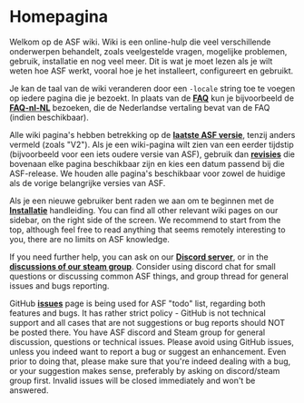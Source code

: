# Homepagina

Welkom op de ASF wiki. Wiki is een online-hulp die veel verschillende onderwerpen behandelt, zoals veelgestelde vragen, mogelijke problemen, gebruik, installatie en nog veel meer. Dit is wat je moet lezen als je wilt weten hoe ASF werkt, vooral hoe je het installeert, configureert en gebruikt.

Je kan de taal van de wiki veranderen door een `-locale` string toe te voegen op iedere pagina die je bezoekt. In plaats van de **[FAQ](https://github.com/JustArchi/ArchiSteamFarm/wiki/FAQ)** kun je bijvoorbeeld de **[FAQ-nl-NL](https://github.com/JustArchi/ArchiSteamFarm/wiki/FAQ-ru-RU)** bezoeken, die de Nederlandse vertaling bevat van de FAQ (indien beschikbaar).

Alle wiki pagina's hebben betrekking op de **[laatste ASF versie](https://github.com/JustArchi/ArchiSteamFarm/releases)**, tenzij anders vermeld (zoals "V2"). Als je een wiki-pagina wilt zien van een eerder tijdstip (bijvoorbeeld voor een iets oudere versie van ASF), gebruik dan **[revisies](https://github.com/JustArchi/ArchiSteamFarm/wiki/_history)** die bovenaan elke pagina beschikbaar zijn en kies een datum passend bij die ASF-release. We houden alle pagina's beschikbaar voor zowel de huidige als de vorige belangrijke versies van ASF.

Als je een nieuwe gebruiker bent raden we aan om te beginnen met de **[Installatie](https://github.com/JustArchi/ArchiSteamFarm/wiki/Setting-up-nl-NL)** handleiding. You can find all other relevant wiki pages on our sidebar, on the right side of the screen. We recommend to start from the top, although feel free to read anything that seems remotely interesting to you, there are no limits on ASF knowledge.

If you need further help, you can ask on our **[Discord server](https://discord.gg/hSQgt8j)**, or in the **[discussions of our steam group](https://steamcommunity.com/groups/ascfarm/discussions/1)**. Consider using discord chat for small questions or discussing common ASF things, and group thread for general issues and bugs reporting.

GitHub **[issues](https://github.com/JustArchi/ArchiSteamFarm/issues)** page is being used for ASF "todo" list, regarding both features and bugs. It has rather strict policy - GitHub is not technical support and all cases that are not suggestions or bug reports should NOT be posted there. You have ASF discord and Steam group for general discussion, questions or technical issues. Please avoid using GitHub issues, unless you indeed want to report a bug or suggest an enhancement. Even prior to doing that, please make sure that you're indeed dealing with a bug, or your suggestion makes sense, preferably by asking on discord/steam group first. Invalid issues will be closed immediately and won't be answered.